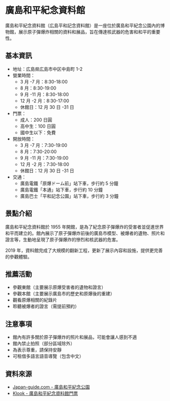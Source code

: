 # 廣島和平紀念資料館

廣島和平紀念資料館（広島平和記念資料館）是一座位於廣島和平紀念公園內的博物館，展示原子彈爆炸相關的資料和展品，旨在傳達核武器的危害和和平的重要性。

## 基本資訊

- 地址：広島県広島市中区中島町 1-2
- 營業時間：
  - 3 月 -7 月：8:30-18:00
  - 8 月：8:30-19:00
  - 9 月 -11 月：8:30-18:00
  - 12 月 -2 月：8:30-17:00
  - 休館日：12 月 30 日 -31 日
- 門票：
  - 成人：200 日圓
  - 高中生：100 日圓
  - 國中生以下：免費
- 開放時間：
  - 3 月 -7 月：7:30-19:00
  - 8 月：7:30-20:00
  - 9 月 -11 月：7:30-19:00
  - 12 月 -2 月：7:30-18:00
  - 休館日：12 月 30 日 -31 日
- 交通：
  - 廣島電鐵「原爆ドーム前」站下車，步行約 5 分鐘
  - 廣島電鐵「本通」站下車，步行約 10 分鐘
  - 廣島巴士「平和記念公園」站下車，步行約 3 分鐘

## 景點介紹

廣島和平紀念資料館於 1955 年開館，是為了紀念原子彈爆炸的受害者並促進世界和平而建立的。館內展示了原子彈爆炸前後的廣島市模型、被爆者的遺物、照片和證言等，生動地呈現了原子彈爆炸的慘烈和核武器的危害。

2019 年，資料館完成了大規模的翻新工程，更新了展示內容和設施，提供更完善的參觀體驗。

## 推薦活動

- 參觀東館（主要展示原爆受害者的遺物和證言）
- 參觀本館（主要展示廣島市的歷史和原爆後的重建）
- 觀看原爆相關的紀錄片
- 聆聽被爆者的證言（需提前預約）

## 注意事項

- 館內有許多關於原子彈爆炸的照片和展品，可能會讓人感到不適
- 館內禁止拍照（部分區域除外）
- 為表示尊重，請保持安靜
- 可租借多語言語音導覽（包含中文）

## 資料來源
- [Japan-guide.com - 廣島和平紀念公園](https://www.japan-guide.com/e/e3400.html)
- [Klook - 廣島和平紀念資料館門票](https://www.klook.com/en-US/activity/106604-hiroshima-peace-memorial-museum-permanent-exhibitions-admission/)
